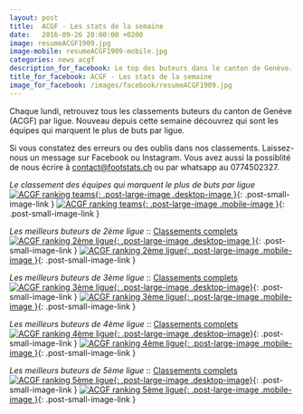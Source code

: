 ```yaml
---
layout: post
title:  ACGF - Les stats de la semaine
date:   2016-09-26 20:00:00 +0200
image: resumeACGF1909.jpg
image-mobile: resumeACGF1909-mobile.jpg
categories: news acgf
description_for_facebook: Le top des buteurs dans le canton de Genève.
title_for_facebook: ACGF - Les stats de la semaine
image_for_facebook: /images/facebook/resumeACGF1909.jpg
---
```

Chaque lundi, retrouvez tous les classements buteurs du canton de Genève (ACGF) par ligue. Nouveau depuis cette semaine découvrez qui sont les équipes qui marquent le plus de buts par ligue.

Si vous constatez des erreurs ou des oublis dans nos classements. Laissez-nous un message sur Facebook ou Instagram. Vous avez aussi la possiblité de nous écrire à contact@footstats.ch ou par whatsapp au 0774502327.

_Le classement des équipes qui marquent le plus de buts par ligue_
[![ACGF ranking teams]({{site.url}}/images/posts/rankings/resumeACGF21909.jpg){: .post-large-image .desktop-image }]({{site.url}}/images/posts/rankings/resumeACGF21909.jpg){: .post-small-image-link }
[![ACGF ranking teams]({{site.url}}/images/posts/rankings/resumeACGF21909-mobile.jpg){: .post-large-image .mobile-image }]({{site.url}}/images/posts/rankings/resumeACGF21909-mobile.jpg){: .post-small-image-link }

_Les meilleurs buteurs de 2ème ligue_ :: [Classements complets]({{site.url}}/acgf/2eme-ligue)
[![ACGF ranking 2ème ligue]({{site.url}}/images/posts/rankings/resumeACGF21909.jpg){: .post-large-image .desktop-image }]({{site.url}}/images/posts/rankings/resumeACGF21909.jpg){: .post-small-image-link }
[![ACGF ranking 2ème ligue]({{site.url}}/images/posts/rankings/resumeACGF21909-mobile.jpg){: .post-large-image .mobile-image }]({{site.url}}/images/posts/rankings/resumeACGF21909-mobile.jpg){: .post-small-image-link }

_Les meilleurs buteurs de 3ème ligue_ :: [Classements complets]({{site.url}}/acgf/3eme-ligue)
[![ACGF ranking 3ème ligue]({{site.url}}/images/posts/rankings/resumeACGF31909.jpg){: .post-large-image .desktop-image}]({{site.url}}/images/posts/rankings/resumeACGF31909.jpg){: .post-small-image-link }
[![ACGF ranking 3ème ligue]({{site.url}}/images/posts/rankings/resumeACGF31909-mobile.jpg){: .post-large-image .mobile-image }]({{site.url}}/images/posts/rankings/resumeACGF31909-mobile.jpg){: .post-small-image-link }

_Les meilleurs buteurs de 4ème ligue_ :: [Classements complets]({{site.url}}/acgf/4eme-ligue)
[![ACGF ranking 4ème ligue]({{site.url}}/images/posts/rankings/resumeACGF41909.jpg){: .post-large-image .desktop-image}]({{site.url}}/images/posts/rankings/resumeACGF41909.jpg){: .post-small-image-link }
[![ACGF ranking 4ème ligue]({{site.url}}/images/posts/rankings/resumeACGF41909-mobile.jpg){: .post-large-image .mobile-image }]({{site.url}}/images/posts/rankings/resumeACGF41909-mobile.jpg){: .post-small-image-link }

_Les meilleurs buteurs de 5ème ligue_ :: [Classements complets]({{site.url}}/acgf/5eme-ligue)
[![ACGF ranking 5ème ligue]({{site.url}}/images/posts/rankings/resumeACGF51909.jpg){: .post-large-image .desktop-image}]({{site.url}}/images/posts/rankings/resumeACGF51909.jpg){: .post-small-image-link }
[![ACGF ranking 5ème ligue]({{site.url}}/images/posts/rankings/resumeACGF51909-mobile.jpg){: .post-large-image .mobile-image }]({{site.url}}/images/posts/rankings/resumeACGF51909-mobile.jpg){: .post-small-image-link }